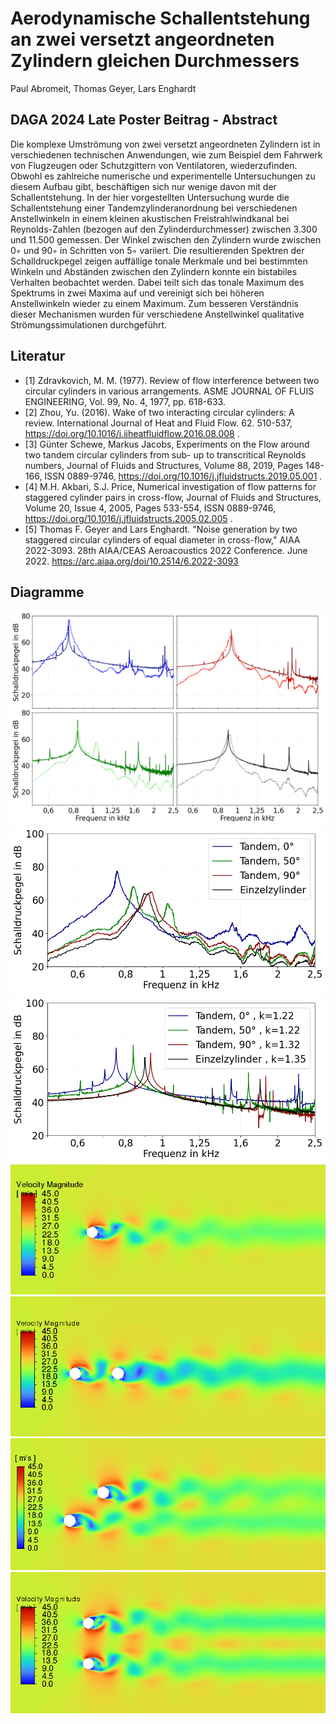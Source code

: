 # Aerodynamische Schallentstehung an zwei versetzt angeordneten Zylindern gleichen Durchmessers

Paul Abromeit, Thomas Geyer, Lars Enghardt

## DAGA 2024 Late Poster Beitrag - Abstract
Die komplexe Umströmung von zwei versetzt angeordneten Zylindern ist in verschiedenen technischen Anwendungen,
wie zum Beispiel dem Fahrwerk von Flugzeugen oder Schutzgittern von Ventilatoren, wiederzufinden. Obwohl es
zahlreiche numerische und experimentelle Untersuchungen zu diesem Aufbau gibt, beschäftigen sich nur wenige davon
mit der Schallentstehung. In der hier vorgestellten Untersuchung wurde die Schallentstehung einer Tandemzylinderanordnung bei verschiedenen Anstellwinkeln in einem kleinen akustischen Freistrahlwindkanal bei Reynolds-Zahlen
(bezogen auf den Zylinderdurchmesser) zwischen 3.300 und 11.500 gemessen. Der Winkel zwischen den Zylindern
wurde zwischen 0◦ und 90◦ in Schritten von 5◦ variiert. Die resultierenden Spektren der Schalldruckpegel zeigen auffällige tonale Merkmale und bei bestimmten Winkeln und Abständen zwischen den Zylindern konnte ein bistabiles
Verhalten beobachtet werden. Dabei teilt sich das tonale Maximum des Spektrums in zwei Maxima auf und vereinigt
sich bei höheren Anstellwinkeln wieder zu einem Maximum. Zum besseren Verständnis dieser Mechanismen wurden
für verschiedene Anstellwinkel qualitative Strömungssimulationen durchgeführt.

## Literatur
* [1] Zdravkovich, M. M. (1977). Review of flow interference between two circular cylinders in various arrangements. ASME JOURNAL OF FLUIS ENGINEERING, Vol. 99, No. 4, 1977, pp. 618-633.
* [2] Zhou, Yu. (2016). Wake of two interacting circular cylinders: A review. International Journal of Heat and Fluid Flow. 62. 510-537, https://doi.org/10.1016/j.ijheatfluidflow.2016.08.008  . 
* [3] Günter Schewe, Markus Jacobs, Experiments on the Flow around two tandem circular cylinders from sub- up to transcritical Reynolds numbers, Journal of Fluids and Structures, Volume 88, 2019, Pages 148-166, ISSN 0889-9746, https://doi.org/10.1016/j.jfluidstructs.2019.05.001  .
* [4] M.H. Akbari, S.J. Price, Numerical investigation of flow patterns for staggered cylinder pairs in cross-flow, Journal of Fluids and Structures, Volume 20, Issue 4, 2005, Pages 533-554, ISSN 0889-9746, https://doi.org/10.1016/j.jfluidstructs.2005.02.005  .
* [5] Thomas F. Geyer and Lars Enghardt. "Noise generation by two staggered circular cylinders of equal diameter in cross-flow," AIAA 2022-3093. 28th AIAA/CEAS Aeroacoustics 2022 Conference. June 2022. https://arc.aiaa.org/doi/10.2514/6.2022-3093  

## Diagramme
![Frequenzspektrum von Experiment und Simulation](spectrum.png?)
![Frequenzspektrum von Experiment](output_ex.png?)
![Frequenzspektrum von Simulation](output_sim.png?)
![Einzelzylinder](cyl_single.png?)
![Tandemzylinder Phi=0°](cyl_0.png?)
![Tandemzylinder Phi=50°](cyl_50.png?)
![Tandemzylinder Phi=90°](cyl_90.png?)
